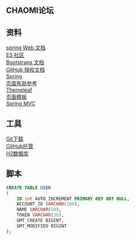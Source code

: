 ## CHAOMI论坛

## 资料
[spring Web 文档](https://spring.io/guides/gs/serving-web-content/)  
[ES 社区](https://elasticsearch.cn/)   
[Bootstraps 文档](https://v3.bootcss.com/getting-started/)  
[GitHub 授权文档](https://developer.github.com/apps/building-oauth-apps/authorizing-oauth-apps/)   
[Spring](http://docs.spring.io/spring-boot/docs/2.0.0.RC1/reference/htmlsingle/#boot-features-embedded-database-support)  
[页面布局参考](https://v3.bootcss.com/css/#grid)  
[Themeleaf](https://www.thymeleaf.org/doc/tutorials/3.0/usingthymeleaf.html#setting-attribute-values)  
[页面模板](https://www.thymeleaf.org/doc/tutorials/3.0/usingthymeleaf.html#template-layout)  
[Spring MVC](https://docs.spring.io/spring/docs/5.0.3.RELEASE/spring-framework-reference/web.html#mvc-view)  

## 工具
[Git下载](https://git-scm.com/download)  
[GitHub托管](https://github.com/albertY-C?tab=repositories)  
[H2数据库](http://www.h2database.com/html/main.html)  

## 脚本
```sql
CREATE TABLE USER
(
    ID int AUTO_INCREMENT PRIMARY KEY NOT NULL,
    ACCOUNT_ID VARCHAR(100),
    NAME VARCHAR(50),
    TOKEN VARCHAR(36),
    GMT_CREATE BIGINT,
    GMT_MODIFIED BIGINT
);
```


